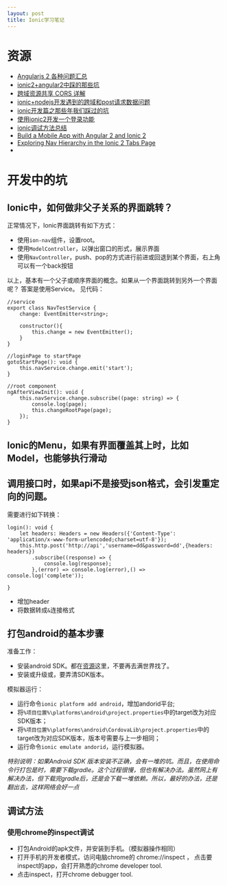 ```yaml
---
layout: post
title: Ionic学习笔记
---
```


# 资源

* [Angularjs 2 各种问题汇总](https://github.com/kittencup/angular2-ama-cn)
* [ionic2+angular2中踩的那些坑](http://www.cnblogs.com/yanxiaodi/p/5750860.html)
* [跨域资源共享 CORS 详解](http://www.ruanyifeng.com/blog/2016/04/cors.html)
* [ionic+nodejs开发遇到的跨域和post请求数据问题](http://www.cnblogs.com/ytu2010dt/p/5471366.html)
* [ionic开发篇之那些年我们踩过的坑](http://blog.csdn.net/yourlin/article/details/48268361)
* [使用ionic2开发一个登录功能](http://www.cnblogs.com/madyina/p/5970814.html)
* [ionic调试方法总结](http://blog.csdn.net/ioniconline/article/details/50162685)
* [Build a Mobile App with Angular 2 and Ionic 2](https://scotch.io/tutorials/build-a-mobile-app-with-angular-2-and-ionic-2)
* [Exploring Nav Hierarchy in the Ionic 2 Tabs Page](https://webcake.co/exploring-nav-hierarchy-in-the-ionic-2-tabs-page/)
* 


# 开发中的坑

## Ionic中，如何做非父子关系的界面跳转？

正常情况下，Ionic界面跳转有如下方式：
* 使用`ion-nav`组件，设置root。
* 使用`ModelController`，以弹出窗口的形式，展示界面
* 使用`NavController`，push、pop的方式进行前进或回退到某个界面，右上角可以有一个back按钮


以上，基本有一个父子或顺序界面的概念。如果从一个界面跳转到另外一个界面呢？
答案是使用Service。
见代码：
```
//service
export class NavTestService {
    change: EventEmitter<string>;

    constructor(){
        this.change = new EventEmitter();
    }
}

//loginPage to startPage
gotoStartPage(): void {
    this.navService.change.emit('start');
}

//root component
ngAfterViewInit(): void {
    this.navService.change.subscribe((page: string) => {
        console.log(page);
        this.changeRootPage(page);
    });
}
```

## Ionic的Menu，如果有界面覆盖其上时，比如Model，也能够执行滑动

## 调用接口时，如果api不是接受json格式，会引发重定向的问题。

需要进行如下转换：
```
login(): void {
    let headers: Headers = new Headers({'Content-Type': 'application/x-www-form-urlencoded;charset=utf-8'});
    this.http.post('http://api','username=dd&password=dd',{headers: headers})
        .subscribe((response) => {
            console.log(response);
        },(error) => console.log(error),() => console.log('complete'));

}
```

* 增加header
* 将数据转成`&`连接格式


## 打包android的基本步骤

准备工作：

* 安装android SDK。都在[资源](http://www.androiddevtools.cn/)这里，不要再去满世界找了。
* 安装或升级或，要弄清SDK版本。

模拟器运行：

* 运行命令`ionic platform add android`，增加andorid平台;
* 将`%项目位置%\platforms\android\project.properties`中的target改为对应SDK版本；
* 将`%项目位置%\platforms\android\CordovaLib\project.properties`中的target改为对应SDK版本，版本号需要与上一步相同；
* 运行命令`ionic emulate andorid`，运行模拟器。

*特别说明：如果Android SDK 版本安装不正确，会有一堆的坑。而且，在使用命令行打包是时，需要下载gradle。这个过程很慢，但也有解决办法。虽然网上有解决办法，但下载完gradle后，还是会下载一堆依赖。所以，最好的办法，还是翻出去，这样网络会好一点*

## 调试方法

### 使用chrome的inspect调试

* 打包Android的apk文件，并安装到手机。（模拟器操作相同）
* 打开手机的开发者模式，访问电脑chrome的 chrome://inspect ， 点击要inspect的app，会打开熟悉的chrome developer tool.
* 点击inspect，打开chrome debugger tool.




